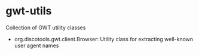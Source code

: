 gwt-utils
=========

Collection of GWT utility classes

* org.discotools.gwt.client.Browser: Utility class for extracting well-known user agent names
